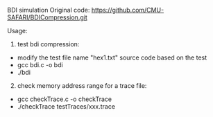 BDI simulation
Original code: https://github.com/CMU-SAFARI/BDICompression.git

Usage:
1. test bdi compression:
  - modify the test file name "hex1.txt" source code based on the test
  - gcc bdi.c -o bdi
  - ./bdi
2. check memory address range for a trace file:
  - gcc checkTrace.c -o checkTrace
  - ./checkTrace testTraces/xxx.trace
